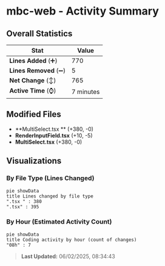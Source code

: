 # mbc-web - Activity Summary 

## Overall Statistics

| Stat                   | Value                                                             |
| ---------------------- | ----------------------------------------------------------------- |
| **Lines Added** (➕)   | 770                                          |
| **Lines Removed** (➖) | 5                                        |
| **Net Change** (↕)    | 765                |
| **Active Time** (⌚)   | 7 minutes |


## Modified Files
- **MultiSelect.tsx ** (+380, -0)
- **RenderInputField.tsx** (+10, -5)
- **MultiSelect.tsx** (+380, -0)

## Visualizations

### By File Type (Lines Changed)

```mermaid
pie showData
title Lines changed by file type
".tsx " : 380
".tsx" : 395
```

### By Hour (Estimated Activity Count)

```mermaid
pie showData
title Coding activity by hour (count of changes)
"08h" : 7
```


> **Last Updated:** 06/02/2025, 08:34:43